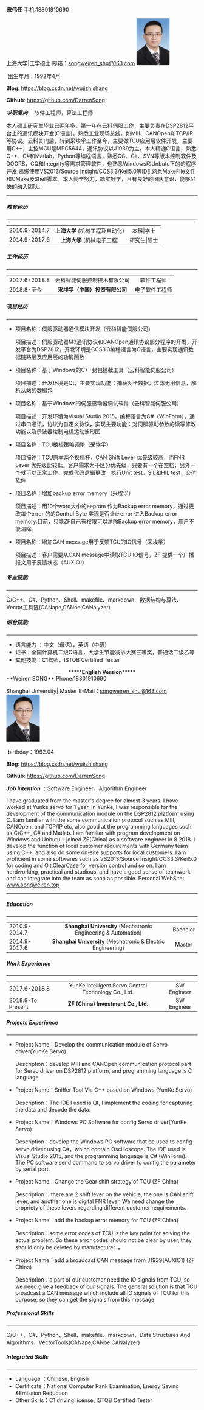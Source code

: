 **宋伟任**                                手机:18801910690

上海大学|工学硕士           邮箱：songweiren_shu@163.com                                 <img src=".\image\header.jpg" alt="header" style="zoom:12%;" />

​											出生年月：1992年4月

**Blog**:        <https://blog.csdn.net/wujizhishang>

**Github**:    <https://github.com/DarrenSong>

***求职意向*** ：软件工程师，算法工程师

本人硕士研究生毕业已两年多，第一年在云科伺服工作，主要负责在DSP2812平台上的通讯模块开发(C语言)，熟悉工业现场总线，如MIII、CANOpen和TCP/IP等协议。云科关门后，转到采埃孚工作至今，主要做TCU应用层软件开发，主要用C++，主控MCU是MPC5644，通讯协议以J1939为主。本人精通C语言，熟悉C++、C#和Matlab，Python等编程语言，熟悉CC、Git、SVN等版本控制软件及DOORS，CQ和Integrity等需求管理软件，也熟悉Windows和Unbutu下的的程序开发,熟练使用VS2013/Source Insight/CCS3.3/Keil5.0等IDE,熟悉MakeFile文件和CMake及Shell脚本。本人勤奋努力，踏实好学，且有良好的团队意识，能够尽快的融入团队。

***

##### 教育经历

___

<table border="0">
    <tr>
        <td>2010.9-2014.7</td>
        <td align="center"><b>上海大学</b>  (机械工程及自动化)</td>
        <td align="center">本科|学士</td>
    </tr>
        <tr>
        <td>2014.9-2017.6</td>
        <td align="center"><b>上海大学</b>  (机械电子工程)</td>
        <td align="center"> 研究生|硕士</td>
    </tr>
</table>

##### 工作经历

___

<table width="400" border="0">
    <tr>
        <td>2017.6-2018.8</td>
        <td align="center">云科智能伺服控制技术有限公司</td>
        <td align="center">软件工程师</td>
    </tr>
        <tr>
        <td>2018.8-至今</td>
        <td align="center"><b>采埃孚（中国）投资有限公司</b></td>
        <td align="center">电子软件工程师</td>
    </tr>
</table>

##### 项目经历

___

- 项目名称：伺服驱动器通信模块开发（云科智能伺服公司）

  项目描述：伺服驱动器M3通讯协议和CANOpen通讯协议部分程序的开发，开发平台为DSP2812，开发环境是CCS3.3编程语言为C语言，主要实现通讯数据链路层及应用层的功能函数

- 项目名称：基于Windows的C++封包拦截工具（云科智能伺服公司）

  项目描述：开发环境是Qt，主要实现功能：捕获网卡数据，过滤无用信息，解析从站的数据包 
- 项目名称：基于Windows的伺服驱动器调试软件（云科智能伺服公司）

  项目描述：开发环境为Visual Studio 2015，编程语言为C#（WinForm），通过串口通讯，协议为自定义协议，实现主要功能：对伺服驱动参数的读写修改功能以及示波器绘制电机运动波形图
  
- 项目名称：TCU换挡策略调整（采埃孚）

  项目描述：TCU原本两个换挡杆，CAN Shift Lever 优先级较高，而FNR Lever 优先级比较低。客户需求为不区分优先级，只要有一个在空档，另外一个就可以正常工作。完成代码逻辑更改，执行Unit test，SIL和HIL test，交付软件 
- 项目名称：增加backup error memory（采埃孚）

  项目描述：用10个word大小的eeprom 作为Backup error memory，通过更改每个error 的的Control Byte 实现是否让此error 进入Backup error memory.目前，只能ZF自己有权限可以清除Backup error memory，用户不能清除。  
- 项目名称：增加CAN message用于反馈TCU的IO信号（采埃孚）

  项目描述：客户需要从CAN message中读取TCU IO信号，ZF 提供一个广播报文用于反馈状态（AUXIO1）
  
##### 专业技能

___

C/C++、C#、Python、Shell、makefile、markdown、数据结构与算法、Vector工具链(CANape,CANoe,CANalyzer)

##### 综合技能

___

- 语言能力 ：中文（母语），英语（中级）
- 证书：全国计算机二级C语言，大学生节能减排大赛三等奖，普通话二级乙等
- 其他技能：C1驾照，ISTQB Certified Tester

<center>*****<b>English Version</b>*****</center>
**Weiren SONG**                                Phone:18801910690

Shanghai University| Master           E-Mail：songweiren_shu@163.com                                 <img src=".\image\header.jpg" alt="header" style="zoom:12%;" />

​											birthday：1992.04

**Blog**:        <https://blog.csdn.net/wujizhishang>

**Github**:    <https://github.com/DarrenSong>

***Job Intention*** ：Software Engineer，Algorithm Engineer

I have graduated from the master's degree for almost 3 years. I have worked at Yunke servo for 1 year. In Yunke, I was responsible for the development of the communication module on the DSP2812 platform using C. I am familiar with the some communication protocol such as MIII, CANOpen, and TCP/IP etc, also good at the programming languages such as C/C++, C# and Matlab. I am familiar with program development on Windows and Unbutu. I joined ZF(China) as a software engineer in 8.2018. I develop the function of local customer requirements with Germany team using C++, and also do some on-site supports for local customers. I am proficient in some softwares such as VS2013/Source Insight/CCS3.3/Keil5.0 for coding and Git,ClearCase for version control and so on. I am hardworking, practical and studious, and have a good sense of teamwork and can integrate into the team as soon as possible. Personal WebSite: www.songweiren.top

***

##### Education

___

<table border="0">
    <tr>
        <td>2010.9-2014.7</td>
        <td align="center"><b>Shanghai University</b>  (Mechatronic Engineering & Automation)</td>
        <td align="center">Bachelor</td>
    </tr>
        <tr>
        <td>2014.9-2017.6</td>
        <td align="center"><b>Shanghai University</b>  (Mechatronic & Electric Engineering)</td>
        <td align="center"> Master</td>
    </tr>
</table>

##### Work Experience

___

<table width="400" border="0">
    <tr>
        <td>2017.6-2018.8</td>
        <td align="center">YunKe Intelligent Servo Control Technology Co., Ltd.</td>
        <td align="center">SW Engineer</td>
    </tr>
        <tr>
        <td>2018.8-To Present</td>
        <td align="center"><b> ZF (China) Investment Co., Ltd.</b></td>
        <td align="center">SW Engineer</td>
    </tr>
</table>

##### Projects Experience

___

- Project Name：Develop the communication module of Servo driver(YunKe Servo)

  Description：develop MIII and CANOpen communication protocol part for Servo driver on DSP2812 platform, and programming language is C language

- Project Name：Sniffer Tool Via C++ based on Windows (YunKe Servo)

  Description：The IDE I used is Qt, I implement the coding for capturing the data and decode the data.
- Project Name：Windows PC Software for config Servo driver(YunKe Servo)

  Description：develop the Windows PC software that be used to config servo driver using C#，which contain Oscilloscope. The IDE used is Visual Studio 2015, and the programming language is C# (WinForm). The PC software send command to servo driver to config the parameter by serial port.
  
- Project Name：Change the Gear shift strategy of TCU (ZF China)

  Description： there are 2 shift lever on the vehicle, the one is CAN shift lever, and another one is digital FNR lever. We need change the propriety of these levers regarding different customer requirements. 
- Project Name：add the backup error memory for TCU (ZF China)

  Description：some error codes of TCU is the key point for solving the actual problem. So these error codes should not be clear by user, they should only be deleted by manufacturer. 。  
- Project Name：add a broadcast CAN message from J1939(AUXIO1) (ZF China)

  Description：a part of our customer need the IO signals from TCU, so we need give a feedback of our signals. The general solution is that TCU broadcast a CAN message which include all IO signals of TCU for this purpose, so they can get the signals from this message
  
##### Professional Skills

___

C/C++、C#、Python、Shell、makefile、markdown、Data Structures And Algorithms、VectorTools(CANape,CANoe,CANalyzer)

##### Integrated Skills

___

- Language ：Chinese, English
- Certificate：National Computer Rank Examination, Energy Saving &Emission Reduction
- Other Skills：C1 driving license, ISTQB Certified Tester
